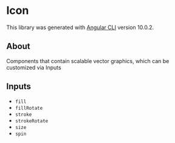 # Icon

This library was generated with [Angular CLI](https://github.com/angular/angular-cli) version 10.0.2.

## About

Components that contain scalable vector graphics, which can be customized via Inputs

## Inputs

- `fill`
- `fillRotate`
- `stroke`
- `strokeRotate`
- `size`
- `spin`
